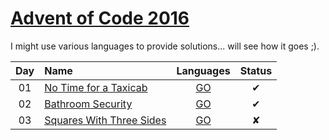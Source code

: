 [Advent of Code 2016](http://adventofcode.com)
========================

I might use various languages to provide solutions... will see how it goes ;).

| Day | Name                                                              |      Languages        | Status |
|:---:|:------------------------------------------------------------------|:---------------------:|:------:|
| 01  | [No Time for a Taxicab](/tasks/day01.md)                          | [GO](day01/main.go)   |    ✔   |
| 02  | [Bathroom Security](/tasks/day02.md)                              | [GO](day02/main.go)   |    ✔   |
| 03  | [Squares With Three Sides](/tasks/day03.md)                       | [GO](day03/main.go)   |    ✘   |

[day1]: http://adventofcode.com/2016/day/1
[day2]: http://adventofcode.com/2016/day/2
[day3]: http://adventofcode.com/2016/day/3

